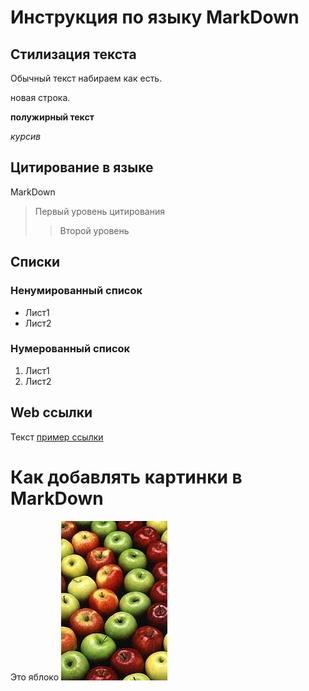 # Инструкция по языку MarkDown

## Стилизация текста

Обычный текст набираем
как есть.

новая строка.

**полужирный текст**

*курсив*

## Цитирование в языке 
MarkDown
> Первый уровень цитирования
>> Второй уровень

## Списки
### Ненумированный список
* Лист1
* Лист2

### Нумерованный список
1. Лист1
2. Лист2

## Web ссылки
Текст [пример ссылки](http.example.com "Всплывающая подсказка")

# Как добавлять картинки в MarkDown
Это яблоко
![Яблоко](apple.jpg)


